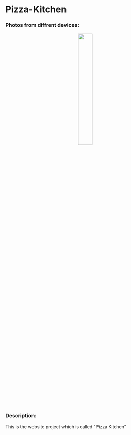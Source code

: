 # Pizza-Kitchen

<h3>Photos from diffrent devices:</h3>

<div id="header" align="center">
  <img src="mobile (2).png" width="30%"/>
</div>

<h3>Description:</h3>
This is the website project which is called "Pizza Kitchen" 
